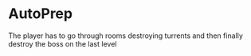 # AutoPrep
The player has to go through rooms destroying turrents and then finally destroy the boss on the last level
